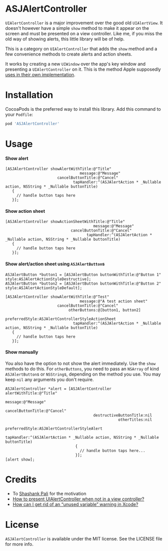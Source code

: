 # ASJAlertController

`UIAlertController` is a major improvement over the good old `UIAlertView`. It doesn't however have a simple `show` method to make it appear on the screen and must be presented on a view controller. Like me, if you miss the old way of showing alerts, this little library will be of help.

This is a category on `UIAlertController` that adds the `show` method and a few convenience methods to create alerts and action sheets.

It works by creating a new `UIWindow` over the app's key window and presenting a `UIAlertController` on it. This is the method Apple supposedly [uses in their own implementation](http://stackoverflow.com/a/30941356).

# Installation

CocoaPods is the preferred way to install this library. Add this command to your `Podfile`:

```ruby
pod 'ASJAlertController'
```

# Usage

#### Show alert

```objc
[ASJAlertController showAlertWithTitle:@"Title"
                                 message:@"Message"
                       cancelButtonTitle:@"Cancel"
                              tapHandler:^(ASJAlertAction * _Nullable action, NSString * _Nullable buttonTitle)
   {
     // handle button taps here
   }];
```

#### Show action sheet

```objc
[ASJAlertController showActionSheetWithTitle:@"Title"
                                       message:@"Message"
                             cancelButtonTitle:@"Cancel"
                                    tapHandler:^(ASJAlertAction * _Nullable action, NSString * _Nullable buttonTitle)
   {
     // handle button taps here
   }];
```

#### Show alert/action sheet using `ASJAlertButton`s

```objc
ASJAlertButton *button1 = [ASJAlertButton buttonWithTitle:@"Button 1" style:ASJAlertActionStyleDestructive];
ASJAlertButton *button2 = [ASJAlertButton buttonWithTitle:@"Button 2" style:ASJAlertActionStyleDefault];

[ASJAlertController showAlertWithTitle:@"Test"
                                 message:@"A test action sheet"
                       cancelButtonTitle:@"Cancel"
                            otherButtons:@[button1, button2]
                          preferredStyle:ASJAlertControllerStyleActionSheet
                              tapHandler:^(ASJAlertAction * _Nullable action, NSString * _Nullable buttonTitle)
   {
     // handle button taps here
   }];
```

#### Show manually

You also have the option to not show the alert immediately. Use the `show` methods to do this. For `otherButtons`, you need to pass an `NSArray` of kind `ASJAlertButton`s or `NSString`s, depending on the method you use. You may keep `nil` any arguments you don't require.

```objc
ASJAlertController *alert = [ASJAlertController alertWithTitle:@"Title"
                                                      message:@"Message"
                                            cancelButtonTitle:@"Cancel"
                                       destructiveButtonTitle:nil
                                                  otherTitles:nil
                                              preferredStyle:ASJAlertControllerStyleAlert
                                                  tapHandler:^(ASJAlertAction * _Nullable action, NSString * _Nullable buttonTitle)
                               {
                                 // handle button taps here...
                               }];
[alert show];
```

# Credits

- To [Shashank Pali](https://github.com/shashankpali) for the motivation
- [How to present UIAlertController when not in a view controller?](http://stackoverflow.com/a/30941356)
- [How can I get rid of an “unused variable” warning in Xcode?](http://stackoverflow.com/a/5451181)

# License

`ASJAlertController` is available under the MIT license. See the LICENSE file for more info.

